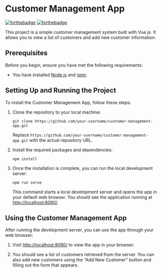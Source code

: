 # Customer Management App

[![forthebadge](https://forthebadge.com/images/badges/made-with-vue.svg)](https://forthebadge.com) [![forthebadge](https://forthebadge.com/images/badges/built-with-love.svg)](https://forthebadge.com)

This project is a simple customer management system built with Vue.js. It allows you to view a list of customers and add new customer information.

## Prerequisites

Before you begin, ensure you have met the following requirements:

- You have installed [Node.js](https://nodejs.org/) and [npm](https://www.npmjs.com/).

## Setting Up and Running the Project

To install the Customer Management App, follow these steps:

1. Clone the repository to your local machine:
   ```
   git clone https://github.com/your-username/customer-management-app.git
   ```
   Replace `https://github.com/your-username/customer-management-app.git` with the actual repository URL.

2. Install the required packages and dependencies:
   ```
   npm install
   ```

3. Once the installation is complete, you can run the local development server:
   ```
   npm run serve
   ```

   This command starts a local development server and opens the app in your default web browser. You should see the application running at [http://localhost:8080/](http://localhost:8080/).

## Using the Customer Management App

After running the development server, you can use the app through your web browser:

1. Visit [http://localhost:8080/](http://localhost:8080/) to view the app in your browser.

2. You should see a list of customers retrieved from the server. You can also add new customers using the "Add New Customer" button and filling out the form that appears.